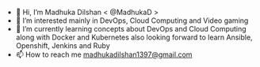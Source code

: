 - 👋 Hi, I’m Madhuka Dilshan < @MadhukaD >
- 👀 I’m interested mainly in DevOps, Cloud Computing and Video gaming
- 🌱 I’m currently learning concepts about DevOps and Cloud Computing along with Docker and Kubernetes also looking forward to learn Ansible, Openshift, Jenkins and Ruby
- 📫 How to reach me madhukadilshan1397@gmail.com

<!---
MadhukaD/MadhukaD is a ✨ special ✨ repository because its `README.md` (this file) appears on your GitHub profile.
You can click the Preview link to take a look at your changes.
--->
